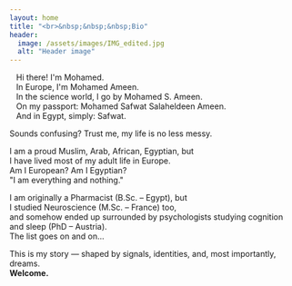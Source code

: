 ```yaml
---
layout: home
title: "<br>&nbsp;&nbsp;&nbsp;Bio"
header:
  image: /assets/images/IMG_edited.jpg
  alt: "Header image"
---
```


&nbsp;&nbsp;&nbsp;Hi there! I'm Mohamed.  
&nbsp;&nbsp;&nbsp;In Europe, I'm Mohamed Ameen.  
&nbsp;&nbsp;&nbsp;In the science world, I go by Mohamed S. Ameen.  
&nbsp;&nbsp;&nbsp;On my passport: Mohamed Safwat Salaheldeen Ameen.  
&nbsp;&nbsp;&nbsp;And in Egypt, simply: Safwat.  

Sounds confusing? Trust me, my life is no less messy.  

I am a proud Muslim, Arab, African, Egyptian, but  
I have lived most of my adult life in Europe.  
Am I European? Am I Egyptian?  
"I am everything and nothing."  

I am originally a Pharmacist (B.Sc. – Egypt), but  
I studied Neuroscience (M.Sc. – France) too,  
and somehow ended up surrounded by psychologists studying cognition and sleep (PhD – Austria).  
The list goes on and on...  

This is my story — shaped by signals, identities, and, most importantly, dreams.  
**Welcome.**